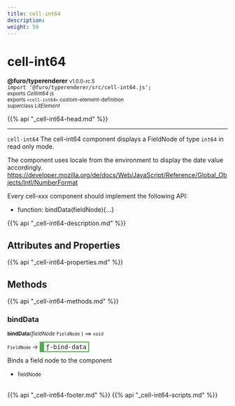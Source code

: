 ```yaml
---
title: cell-int64
description: 
weight: 50
---
```


# cell-int64
**@furo/typerenderer** <small>v1.0.0-rc.5</small>
<br>`import '@furo/typerenderer/src/cell-int64.js';`<small>
<br>exports *CellInt64* js
<br>exports `<cell-int64>` custom-element-definition
<br>superclass *LitElement*</small>

{{% api "_cell-int64-head.md" %}}

****

`cell-int64`
The cell-int64 component displays a FieldNode of type `int64` in read only mode.

The component uses locale from the environment to display the date value accordingly.
https://developer.mozilla.org/de/docs/Web/JavaScript/Reference/Global_Objects/Intl/NumberFormat

Every cell-xxx component should implement the following API:
- function: bindData(fieldNode){...}

{{% api "_cell-int64-description.md" %}}


## Attributes and Properties
{{% api "_cell-int64-properties.md" %}}






## Methods
{{% api "_cell-int64-methods.md" %}}


### **bindData**
<small>**bindData**(*fieldNode* `FieldNode` ) ⟹ `void`</small>

<small>`FieldNode` </small> →
<span  style="border-width:2px 2px 2px 10px; border-style: solid;border-color:  rgb(76, 175, 80);font-family:monospace; padding:2px 4px;">ƒ-bind-data</span>

Binds a field node to the component

- <small>fieldNode </small>
<br><br>






{{% api "_cell-int64-footer.md" %}}
{{% api "_cell-int64-scripts.md" %}}
